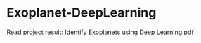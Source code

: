 # Exoplanet-DeepLearning


Read project result: 
[Identify Exoplanets using Deep Learning.pdf](https://github.com/christopher7700/Exoplanet-DeepLearning/blob/main/Identify%20Exoplanets%20using%20Deep%20Learning.pdf) 
